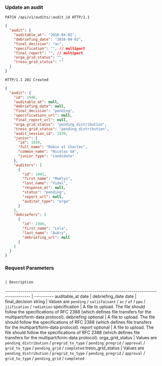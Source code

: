 ### Update an audit

```http
PATCH /api/v1/audits/:audit_id HTTP/1.1
```

```json
{
  "audit": {
    "auditable_at": "2016-04-02",
    "debriefing_date": "2016-04-02",
    "final_decision": "ac",
    "specification": "", // multipart
    "final_report": "", // multipart
    "orga_grid_status": "",
    "treso_grid_status": ""
  }
}
```

```http
HTTP/1.1 201 Created
```

```json
{
  "audit": {
    "id": 1940,
    "auditable_at": null,
    "debriefing_date": null,
    "final_decision": "pending",
    "specifications_url": null,
    "final_report_url": null,
    "orga_grid_status": "pending_distribution",
    "treso_grid_status": "pending_distribution",
    "audit_session_id": 1939,
    "junior": {
      "id": 1938,
      "full_name": "Robin et Charles",
      "common_name": "Nicolas SA",
      "junior_type": "candidate"
    },
    "auditors": [
      {
        "id": 1943,
        "first_name": "Maëlys",
        "last_name": "Vidal",
        "response_at": null,
        "status": "pending",
        "report_url": null,
        "auditor_type": "orga"
      }
    ],
    "debriefers": [
      {
        "id": 1946,
        "first_name": "Lola",
        "last_name": "Aubry",
        "debriefing_url": null
      }
    ]
  }
}
```

### Request Parameters

                                                                                            | Description
------------------------------------------------------------------------------------------- | ----------
auditable_at <span class="details">date</span>                                          |
debriefing_date <span class="details">date</span> |
final_decision <span class="details">string</span> | Values are `pending` / `satisfaisant` / `ac` / `af` / `ppu` / `jiification` / `radiation`
specification <span class="details"></span>  | A file to upload. The file should follow the specifications of RFC 2388 (which defines file transfers for the multipart/form-data protocol).
debriefing <span class="details">optional</span> | A file to upload. The file should follow the specifications of RFC 2388 (which defines file transfers for the multipart/form-data protocol).
report <span class="details">optional</span> | A file to upload. The file should follow the specifications of RFC 2388 (which defines file transfers for the multipart/form-data protocol).
orga_grid_status | Values are `pending_distribution` / `pregrid_to_type` / `pending_pregrid` / `approval` / `grid_to_type` / `pending_grid` / `completed`
treso_grid_status | Values are `pending_distribution` / `pregrid_to_type` / `pending_pregrid` / `approval` / `grid_to_type` / `pending_grid` / `completed`
